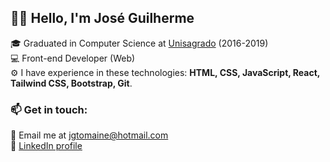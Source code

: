 ## 👋🏻 Hello, I'm José Guilherme

🎓 Graduated in Computer Science at [Unisagrado](https://unisagrado.edu.br/) (2016-2019)</br>
💻 Front-end Developer (Web)</br>
⚙️ I have experience in these technologies: **HTML, CSS, JavaScript, React, Tailwind CSS, Bootstrap, Git**.

### 📫 Get in touch:

📧 Email me at jgtomaine@hotmail.com</br>
🔗 [LinkedIn profile](https://www.linkedin.com/in/josé-guilherme-paro-monteiro-tomaine)

